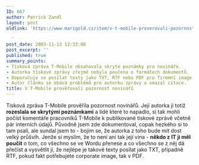 ```yaml
---
ID: 667
author: Patrick Zandl
layout: post
oldlink: 'https://www.marigold.cz/item/v-t-mobile-proverovali-pozornost-novinaru

  '
post_date: 2003-11-13 12:33:00
post_excerpt: ''
published: true
summary_points:
- Tisková zpráva T-Mobile obsahovala skryté poznámky pro novináře.
- Autorka tiskové zprávy zřejmě nebyla poučena o formátech dokumentů.
- Doporučuje se posílat texty jako TXT, RTF nebo PDF pro firemní image.
- Autor článku se obává problémů pro autorku zprávy a smazal citace.
title: V T-Mobile prověřovali pozornost novinářů
---
```


Tisková zpráva T-Mobile prověřila pozornost novinářů. Její autorka ji totiž <STRONG>rozeslala se skrytými poznámkami</STRONG> a lidé které to napadlo, si tak mohli počíst komentáře pracovníků T-Mobile k publikované tiskové zprávě včetně pár interních údajů. Původně jsem zde dokumentoval, copak hezkého si to tam psali, ale sundal jsem to - bojím se, že autorka z toho bude mít dost velký průšvih. Jenže si myslím, že to není ani tak její vina - <STRONG>někdo z IT ji měl poučit</STRONG> o tom, co všechno se ve Wordu přenese a co všechno se z něj dá přečíst a vysvětlit jí, že nejlépe je takové texty posílat jako TXT, případně RTF, pokud fakt potřebujete corporate image, tak v PDF.